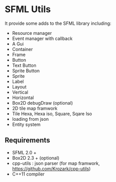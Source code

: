 SFML Utils
==========

It provide some adds to the SFML library including:

* Resource manager
* Event manager with callback
* A Gui
 * Container
  * Frame
 * Button
  * Text Button
  * Sprite Button
 * Sprite
 * Label
 * Layout
  * Vertical
  * Horizontal
* Box2D debugDraw (optional)
* 2D tile map framwork
 * Tile Hexa, Hexa iso, Square, Sqare Iso
 * loading from json
* Entity system

Requirements
------------

* SFML 2.0 +
* Box2D 2.3 + (optional)
* cpp-utils : json parser (for map framwork, https://github.com/Krozark/cpp-utils)
* C++11 compiler
